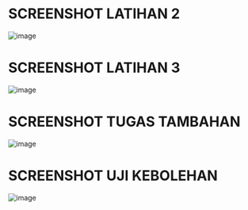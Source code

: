 # SCREENSHOT LATIHAN 2
![image](https://user-images.githubusercontent.com/43247044/49492479-fe465e80-f88a-11e8-9ff4-1ed9a7e5c279.png)
# SCREENSHOT LATIHAN 3
![image](https://user-images.githubusercontent.com/43247044/49492508-1fa74a80-f88b-11e8-813e-de6a758a9c77.png)
# SCREENSHOT TUGAS TAMBAHAN
![image](https://user-images.githubusercontent.com/43247044/49492532-3baaec00-f88b-11e8-990f-fda41e3b10fc.png)
# SCREENSHOT UJI KEBOLEHAN
![image](https://user-images.githubusercontent.com/43247044/49492554-52514300-f88b-11e8-841e-99e465c30b9d.png)
